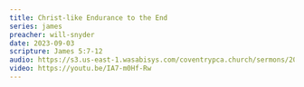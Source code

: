 ```yaml
---
title: Christ-like Endurance to the End
series: james
preacher: will-snyder
date: 2023-09-03
scripture: James 5:7-12
audio: https://s3.us-east-1.wasabisys.com/coventrypca.church/sermons/2023.09.03A%20Christ-like%20Endurance%20to%20the%20End%20-%20Will%20Snyder.mp3
video: https://youtu.be/IA7-m0Hf-Rw
---
```

